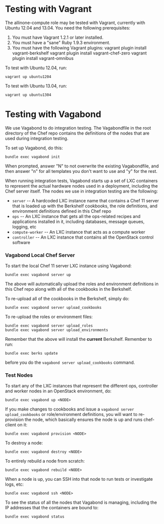 # Testing with Vagrant #

The allinone-compute role may be tested with Vagrant, currently with Ubuntu 12.04 and 13.04. You need the following prerequisites:

1. You must have Vagrant 1.2.1 or later installed.
2. You must have a "sane" Ruby 1.9.3 environment.
3. You must have the following Vagrant plugins:
    vagrant plugin install vagrant-berkshelf
    vagrant plugin install vagrant-chef-zero
    vagrant plugin install vagrant-omnibus

To test with Ubuntu 12.04, run:

    vagrant up ubuntu1204

To test with Ubuntu 13.04, run:

    vagrant up ubuntu1304

# Testing with Vagabond #

We use Vagabond to do integration testing. The Vagabondfile in the root
directory of the Chef repo contains the definitions of the nodes that
are used during integration testing.

To set up Vagabond, do this:

    bundle exec vagabond init

When prompted, answer "N" to not overwrite the existing Vagabondfile, and then
answer "n" for all templates you don't want to use and "y" for the rest.

When running integration tests, Vagabond starts up a set of LXC containers
to represent the actual hardware nodes used in a deployment, including the
Chef server itself. The nodes we use in integration testing are the
following:

* `server` -- A hardcoded LXC instance name that contains a Chef 11 server
              that is loaded up with the Berkshelf cookbooks, the role definitions,
              and environment definitions defined in this Chef repo
* `ops` -- An LXC instance that gets all the ops-related recipes and applications
           installed in it, including databases, message queues, logging, etc
* `compute-worker` -- An LXC instance that acts as a compute worker
* `controller` -- An LXC instance that contains all the OpenStack control software

### Vagabond Local Chef Server

To start the local Chef 11 server LXC instance using Vagabond:

    bundle exec vagabond server up

The above will automatically upload the roles and environment
definitions in this Chef repo along with all of the cookbooks
in the Berkshelf.

To re-upload all of the cookbooks in the Berkshelf, simply do:

    bundle exec vagabond server upload_cookbooks

To re-upload the roles or environment files:

    bundle exec vagabond server upload_roles
    bundle exec vagabond server upload_environments

Remember that the above will install the **current** Berkshelf. Remember to
run:

    bundle exec berks update

before you do the `vagabond server upload_cookbooks` command.

### Test Nodes

To start any of the LXC instances that represent the different ops, controller
and worker nodes in an OpenStack environment, do:

    bundle exec vagabond up <NODE>

If you make changes to cookbooks and issue a `vagabond server upload_cookbooks` or
role/environment definitions, you will want to re-provision the node, which basically
ensures the node is up and runs chef-client on it:

    bundle exec vagabond provision <NODE>

To destroy a node:

    bundle exec vagabond destroy <NODE>

To entirely rebuild a node from scratch:

    bundle exec vagabond rebuild <NODE>

When a node is up, you can SSH into that node to run tests or investigate logs, etc:

    bundle exec vagabond ssh <NODE>

To see the status of all the nodes that Vagabond is managing, including the IP addresses
that the containers are bound to:

    bundle exec vagabond status

